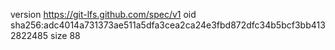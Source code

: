 version https://git-lfs.github.com/spec/v1
oid sha256:adc4014a731373ae511a5dfa3cea2ca24e3fbd872dfc34b5bcf3bb4132822485
size 88
